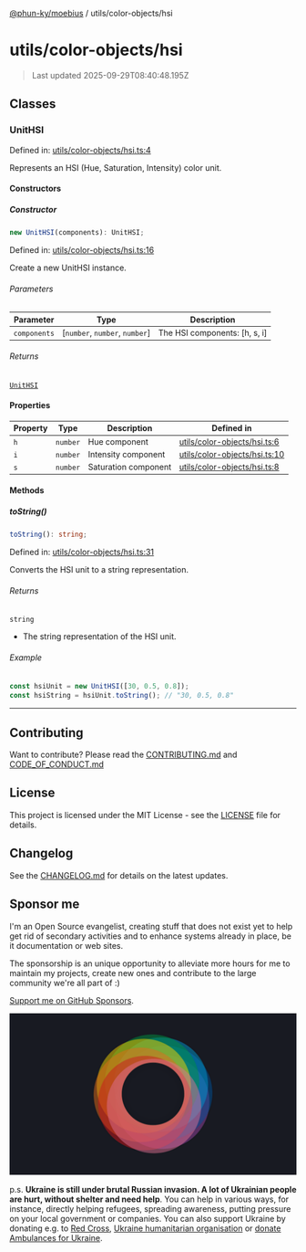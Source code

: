 [@phun-ky/moebius](../../README.md) / utils/color-objects/hsi

# utils/color-objects/hsi

> Last updated 2025-09-29T08:40:48.195Z

##

## Classes

### UnitHSI

Defined in: [utils/color-objects/hsi.ts:4](https://github.com/phun-ky/moebius/blob/main/src/utils/color-objects/hsi.ts#L4)

Represents an HSI (Hue, Saturation, Intensity) color unit.

#### Constructors

##### Constructor

```ts
new UnitHSI(components): UnitHSI;
```

Defined in: [utils/color-objects/hsi.ts:16](https://github.com/phun-ky/moebius/blob/main/src/utils/color-objects/hsi.ts#L16)

Create a new UnitHSI instance.

###### Parameters

| Parameter    | Type                            | Description                    |
| ------------ | ------------------------------- | ------------------------------ |
| `components` | \[`number`, `number`, `number`] | The HSI components: \[h, s, i] |

###### Returns

[`UnitHSI`](#unithsi)

#### Properties

| Property           | Type     | Description          | Defined in                                                                                                       |
| ------------------ | -------- | -------------------- | ---------------------------------------------------------------------------------------------------------------- |
| <a id="h"></a> `h` | `number` | Hue component        | [utils/color-objects/hsi.ts:6](https://github.com/phun-ky/moebius/blob/main/src/utils/color-objects/hsi.ts#L6)   |
| <a id="i"></a> `i` | `number` | Intensity component  | [utils/color-objects/hsi.ts:10](https://github.com/phun-ky/moebius/blob/main/src/utils/color-objects/hsi.ts#L10) |
| <a id="s"></a> `s` | `number` | Saturation component | [utils/color-objects/hsi.ts:8](https://github.com/phun-ky/moebius/blob/main/src/utils/color-objects/hsi.ts#L8)   |

#### Methods

##### toString()

```ts
toString(): string;
```

Defined in: [utils/color-objects/hsi.ts:31](https://github.com/phun-ky/moebius/blob/main/src/utils/color-objects/hsi.ts#L31)

Converts the HSI unit to a string representation.

###### Returns

`string`

- The string representation of the HSI unit.

###### Example

```ts
const hsiUnit = new UnitHSI([30, 0.5, 0.8]);
const hsiString = hsiUnit.toString(); // "30, 0.5, 0.8"
```

---

## Contributing

Want to contribute? Please read the [CONTRIBUTING.md](https://github.com/phun-ky/moebius/blob/main/CONTRIBUTING.md) and [CODE_OF_CONDUCT.md](https://github.com/phun-ky/moebius/blob/main/CODE_OF_CONDUCT.md)

## License

This project is licensed under the MIT License - see the [LICENSE](https://github.com/phun-ky/moebius/blob/main/LICENSE) file for details.

## Changelog

See the [CHANGELOG.md](https://github.com/phun-ky/moebius/blob/main/CHANGELOG.md) for details on the latest updates.

## Sponsor me

I'm an Open Source evangelist, creating stuff that does not exist yet to help get rid of secondary activities and to enhance systems already in place, be it documentation or web sites.

The sponsorship is an unique opportunity to alleviate more hours for me to maintain my projects, create new ones and contribute to the large community we're all part of :)

[Support me on GitHub Sponsors](https://github.com/sponsors/phun-ky).

![logo](https://github.com/phun-ky/moebius/blob/main/public/images/logo/logo-ring.png?raw=true)

p.s. **Ukraine is still under brutal Russian invasion. A lot of Ukrainian people are hurt, without shelter and need help**. You can help in various ways, for instance, directly helping refugees, spreading awareness, putting pressure on your local government or companies. You can also support Ukraine by donating e.g. to [Red Cross](https://www.icrc.org/en/donate/ukraine), [Ukraine humanitarian organisation](https://savelife.in.ua/en/donate-en/#donate-army-card-weekly) or [donate Ambulances for Ukraine](https://www.gofundme.com/f/help-to-save-the-lives-of-civilians-in-a-war-zone).
